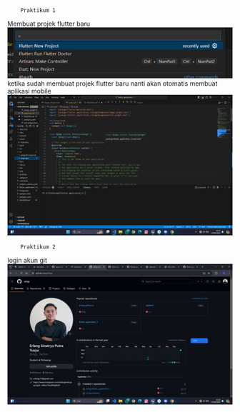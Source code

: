         Praktikum 1
Membuat projek flutter baru
![alt text](image.png)
ketika sudah membuat projek flutter baru nanti akan otomatis membuat aplikasi mobile 
![alt text](image-1.png)

        Praktikum 2
login akun git 
![alt text](image-2.png)
